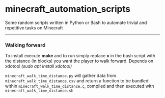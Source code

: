 # minecraft_automation_scripts

Some random scripts written in Python or Bash to automate trivial and repetitive tasks on Minecraft

___

### Walking forward

To install execute **make** and to run simply replace **x** in the bash script with the distance (in blocks) you want the player to walk forward.
Depends on xdotool *(sudo apt install xdotool)*

`minecraft_walk_time_distance.py` will gather data from `minecraft_walk_time_distance.csv` and return a function to be bundled within `minecraft_walk_time_distance.c`, compiled and then executed with `minecraft_walk_time_distance.sh`
